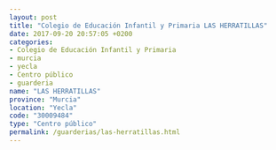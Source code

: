 ```yaml
---
layout: post
title: "Colegio de Educación Infantil y Primaria LAS HERRATILLAS"
date: 2017-09-20 20:57:05 +0200
categories:
- Colegio de Educación Infantil y Primaria
- murcia
- yecla
- Centro público
- guarderia
name: "LAS HERRATILLAS"
province: "Murcia"
location: "Yecla"
code: "30009484"
type: "Centro público"
permalink: /guarderias/las-herratillas.html
---
```

